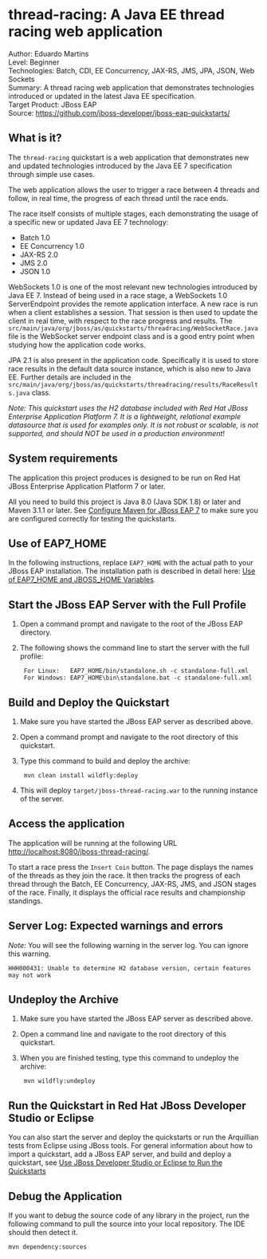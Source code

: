 thread-racing: A Java EE thread racing web application
===================================================
Author: Eduardo Martins  
Level: Beginner  
Technologies: Batch, CDI, EE Concurrency, JAX-RS, JMS, JPA, JSON, Web Sockets  
Summary: A thread racing web application that demonstrates technologies introduced or updated in the latest Java EE specification.  
Target Product: JBoss EAP  
Source: <https://github.com/jboss-developer/jboss-eap-quickstarts/>  

What is it?
-----------

The `thread-racing` quickstart is a web application that demonstrates new and updated technologies introduced by the Java EE 7 specification through simple use cases.

The web application allows the user to trigger a race between 4 threads and follow, in real time, the progress of each thread until the race ends.

The race itself consists of multiple stages, each demonstrating the usage of a specific new or updated Java EE 7 technology:

 * Batch 1.0
 * EE Concurrency 1.0
 * JAX-RS 2.0
 * JMS 2.0
 * JSON 1.0

WebSockets 1.0 is one of the most relevant new technologies introduced by Java EE 7. Instead of being used in a race stage, a WebSockets 1.0 ServerEndpoint provides the remote application interface.
A new race is run when a client establishes a session. That session is then used to update the client in real time, with respect to the race progress and results. The `src/main/java/org/jboss/as/quickstarts/threadracing/WebSocketRace.java` file is the WebSocket server endpoint class and is a good entry point when studying how the application code works.

JPA 2.1 is also present in the application code. Specifically it is used to store race results in the default data source instance, which is also new to Java EE. Further details are included in the `src/main/java/org/jboss/as/quickstarts/threadracing/results/RaceResults.java` class.

_Note: This quickstart uses the H2 database included with Red Hat JBoss Enterprise Application Platform 7. It is a lightweight, relational example datasource that is used for examples only. It is not robust or scalable, is not supported, and should NOT be used in a production environment!_


System requirements
-------------------

The application this project produces is designed to be run on Red Hat JBoss Enterprise Application Platform 7 or later. 

All you need to build this project is Java 8.0 (Java SDK 1.8) or later and Maven 3.1.1 or later. See [Configure Maven for JBoss EAP 7](https://github.com/jboss-developer/jboss-developer-shared-resources/blob/master/guides/CONFIGURE_MAVEN_JBOSS_EAP7.md#configure-maven-to-build-and-deploy-the-quickstarts) to make sure you are configured correctly for testing the quickstarts.

 
Use of EAP7_HOME
---------------

In the following instructions, replace `EAP7_HOME` with the actual path to your JBoss EAP installation. The installation path is described in detail here: [Use of EAP7_HOME and JBOSS_HOME Variables](https://github.com/jboss-developer/jboss-developer-shared-resources/blob/master/guides/USE_OF_EAP7_HOME.md#use-of-eap_home-and-jboss_home-variables).


Start the JBoss EAP Server with the Full Profile
---------------

1. Open a command prompt and navigate to the root of the JBoss EAP directory.
2. The following shows the command line to start the server with the full profile:

        For Linux:   EAP7_HOME/bin/standalone.sh -c standalone-full.xml
        For Windows: EAP7_HOME\bin\standalone.bat -c standalone-full.xml

 
Build and Deploy the Quickstart
-------------------------

1. Make sure you have started the JBoss EAP server as described above.
2. Open a command prompt and navigate to the root directory of this quickstart.
3. Type this command to build and deploy the archive:

        mvn clean install wildfly:deploy

4. This will deploy `target/jboss-thread-racing.war` to the running instance of the server.


Access the application 
---------------------

The application will be running at the following URL <http://localhost:8080/jboss-thread-racing/>. 

To start a race press the `Insert Coin` button. The page displays the names of the threads as they join the race. It then tracks the progress of each thread through the Batch, EE Concurrency, JAX-RS, JMS, and JSON stages of the race. Finally, it displays the official race results and championship standings.


Server Log: Expected warnings and errors
-----------------------------------

_Note:_ You will see the following warning in the server log. You can ignore this warning.

    HHH000431: Unable to determine H2 database version, certain features may not work


Undeploy the Archive
--------------------

1. Make sure you have started the JBoss EAP server as described above.
2. Open a command line and navigate to the root directory of this quickstart.
3. When you are finished testing, type this command to undeploy the archive:

        mvn wildfly:undeploy


Run the Quickstart in Red Hat JBoss Developer Studio or Eclipse
-------------------------------------
You can also start the server and deploy the quickstarts or run the Arquillian tests from Eclipse using JBoss tools. For general information about how to import a quickstart, add a JBoss EAP server, and build and deploy a quickstart, see [Use JBoss Developer Studio or Eclipse to Run the Quickstarts](https://github.com/jboss-developer/jboss-developer-shared-resources/blob/master/guides/USE_JBDS.md#use-jboss-developer-studio-or-eclipse-to-run-the-quickstarts) 


Debug the Application
------------------------------------

If you want to debug the source code of any library in the project, run the following command to pull the source into your local repository. The IDE should then detect it.

    mvn dependency:sources
   

